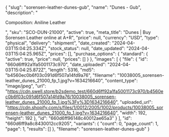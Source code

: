 {
  "slug": "sorensen-leather-dunes-gub",
  "name": "Dunes - Gub",
  "description": "<p>Composition: Aniline Leather</p>",
  "sku": "SCO-DUN-21000",
  "active": true,
  "meta_title": "Dunes | Buy Sorensen Leather online at A+R",
  "price": null,
  "currency": "USD",
  "type": "physical",
  "delivery": "shipment",
  "date_created": "2024-04-03T15:04:25.334Z",
  "stock_status": null,
  "date_updated": "2024-04-03T15:04:25.965Z",
  "prices": [],
  "purchase_options": {
    "standard": {
      "active": true,
      "price": null,
      "prices": []
    }
  },
  "images": [
    {
      "file": {
        "id": "660d6ff92a1fa5001173c970",
        "date_uploaded": "2024-04-03T15:04:25.872Z",
        "length": 5316,
        "md5": "b4560ec0b6f03c091d6f507a14fd9a76",
        "filename": "10038005_sorensen-leather_dunes_21000_fp_1.jpg?v=1634216640",
        "content_type": "image/jpeg",
        "url": "https://cdn.swell.store/b2sdemo_test/660d6ff92a1fa5001173c970/b4560ec0b6f03c091d6f507a14fd9a76/10038005_sorensen-leather_dunes_21000_fp_1.jpg%3Fv%3D1634216640",
        "uploaded_url": "https://cdn.shopify.com/s/files/1/0012/2005/1002/products/10038005_sorensen-leather_dunes_21000_fp_1.jpg?v=1634216640",
        "width": 192,
        "height": 192
      },
      "id": "660d6ff96148c40012ae65a3"
    }
  ],
  "id": "660d6ff9a8c8430012cc9205",
  "variants": {
    "count": 0,
    "page_count": 1,
    "page": 1,
    "results": []
  },
  "filename": "sorensen-leather-dunes-gub"
}